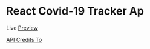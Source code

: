 # React Covid-19 Tracker Ap

Live [Preview](https://covid19-tracker-mr62.web.app/)

[API Credits To](https://covid19.mathdro.id/api/)
